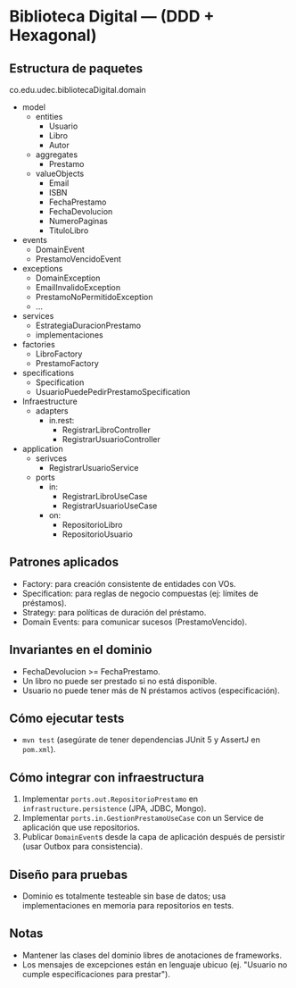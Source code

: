 # Biblioteca Digital — (DDD + Hexagonal)

## Estructura de paquetes

co.edu.udec.bibliotecaDigital.domain
- model  
  - entities  
    - Usuario  
    - Libro  
    - Autor  
  - aggregates  
    - Prestamo  
  - valueObjects  
    - Email  
    - ISBN  
    - FechaPrestamo  
    - FechaDevolucion  
    - NumeroPaginas  
    - TituloLibro  
- events  
  - DomainEvent  
  - PrestamoVencidoEvent  
- exceptions  
  - DomainException  
  - EmailInvalidoException  
  - PrestamoNoPermitidoException  
  - ...  
- services  
  - EstrategiaDuracionPrestamo  
  - implementaciones  
- factories  
  - LibroFactory  
  - PrestamoFactory  
- specifications  
  - Specification  
  - UsuarioPuedePedirPrestamoSpecification
- Infraestructure
  - adapters 
    - in.rest:
      - RegistrarLibroController
      - RegistrarUsuarioController  
- application
  - serivces
    - RegistrarUsuarioService      
  - ports  
    - in:
      - RegistrarLibroUseCase
      - RegistrarUsuarioUseCase
    - on:
      - RepositorioLibro
      - RepositorioUsuario      

## Patrones aplicados
- Factory: para creación consistente de entidades con VOs.
- Specification: para reglas de negocio compuestas (ej: límites de préstamos).
- Strategy: para políticas de duración del préstamo.
- Domain Events: para comunicar sucesos (PrestamoVencido).

## Invariantes en el dominio
- FechaDevolucion >= FechaPrestamo.
- Un libro no puede ser prestado si no está disponible.
- Usuario no puede tener más de N préstamos activos (especificación).

## Cómo ejecutar tests
- `mvn test` (asegúrate de tener dependencias JUnit 5 y AssertJ en `pom.xml`).

## Cómo integrar con infraestructura
1. Implementar `ports.out.RepositorioPrestamo` en `infrastructure.persistence` (JPA, JDBC, Mongo).
2. Implementar `ports.in.GestionPrestamoUseCase` con un Service de aplicación que use repositorios.
3. Publicar `DomainEvent`s desde la capa de aplicación después de persistir (usar Outbox para consistencia).

## Diseño para pruebas
- Dominio es totalmente testeable sin base de datos; usa implementaciones en memoria para repositorios en tests.

## Notas
- Mantener las clases del dominio libres de anotaciones de frameworks.
- Los mensajes de excepciones están en lenguaje ubicuo (ej. "Usuario no cumple especificaciones para prestar").

